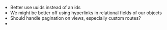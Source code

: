 - Better use uuids instead of an ids
- We might be better off using hyperlinks in relational fields of our objects
- Should handle pagination on views, especially custom routes?
-
